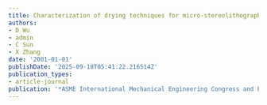 ```yaml
---
title: Characterization of drying techniques for micro-stereolithography
authors:
- D Wu
- admin
- C Sun
- X Zhang
date: '2001-01-01'
publishDate: '2025-09-18T05:41:22.216514Z'
publication_types:
- article-journal
publication: '*ASME International Mechanical Engineering Congress and Exposition*'
---
```

